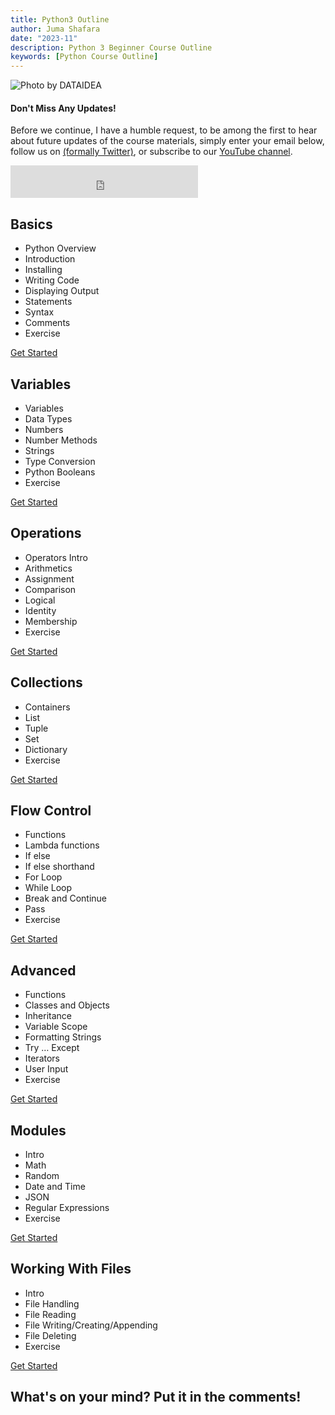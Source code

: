 ```yaml
---
title: Python3 Outline
author: Juma Shafara
date: "2023-11"
description: Python 3 Beginner Course Outline
keywords: [Python Course Outline]
---
```


![Photo by DATAIDEA](../assets/banner4.png)

<!-- Newsletter -->
<div class="newsletter">
<div class="newsletter-heading">
<h4><i class="bi bi-info-circle-fill"></i> Don't Miss Any Updates!</h4>
</div>
<div class="newsletter-body">
<p>
Before we continue, I have a humble request, to be among the first to hear about future updates of the course materials, simply enter your email below, follow us on <a href="https://x.com/dataideaorg"><i class="bi bi-twitter-x"></i>
(formally Twitter)</a>, or subscribe to our <a href="https://www.youtube.com/@dataidea-science"><i class="bi bi-youtube"></i> YouTube channel</a>.
</p>
<iframe class="newsletter-frame" src="https://embeds.beehiiv.com/5fc7c425-9c7e-4e08-a514-ad6c22beee74?slim=true" data-test-id="beehiiv-embed" height="52" frameborder="0" scrolling="no">
</iframe>
</div>
</div>

## Basics [<i class="bi bi-box-arrow-up-right" title="Get Started"></i>](./01_basics.ipynb)
- Python Overview
- Introduction
- Installing
- Writing Code
- Displaying Output
- Statements
- Syntax
- Comments
- Exercise

[Get Started <i class="bi bi-box-arrow-up-right"></i>](./01_basics.ipynb)


## Variables [<i class="bi bi-box-arrow-up-right" title="Get Started"></i>](./02_variables.ipynb)
- Variables
- Data Types
- Numbers
- Number Methods
- Strings
- Type Conversion
- Python Booleans
- Exercise

[Get Started <i class="bi bi-box-arrow-up-right"></i>](./02_variables.ipynb)

## Operations [<i class="bi bi-box-arrow-up-right" title="Get Started"></i>](./04_operators.ipynb)
- Operators Intro
- Arithmetics
- Assignment
- Comparison
- Logical
- Identity
- Membership
- Exercise

[Get Started <i class="bi bi-box-arrow-up-right"></i>](./04_operators.ipynb)

## Collections [<i class="bi bi-box-arrow-up-right" title="Get Started"></i>](./05_containers.ipynb)
- Containers
- List
- Tuple
- Set
- Dictionary
- Exercise

[Get Started <i class="bi bi-box-arrow-up-right"></i>](./05_containers.ipynb)

## Flow Control [<i class="bi bi-box-arrow-up-right" title="Get Started"></i>](./06_flow_control.ipynb)
- Functions
- Lambda functions
- If else
- If else shorthand
- For Loop
- While Loop
- Break and Continue
- Pass
- Exercise

[Get Started <i class="bi bi-box-arrow-up-right"></i>](./06_flow_control.ipynb)

## Advanced [<i class="bi bi-box-arrow-up-right" title="Get Started"></i>](./07_advanced.ipynb)
- Functions
- Classes and Objects
- Inheritance
- Variable Scope
- Formatting Strings
- Try … Except
- Iterators
- User Input
- Exercise

[Get Started <i class="bi bi-box-arrow-up-right"></i>](./07_advanced.ipynb)

## Modules [<i class="bi bi-box-arrow-up-right" title="Get Started"></i>](./08_modules.ipynb)
- Intro
- Math
- Random
- Date and Time
- JSON
- Regular Expressions
- Exercise

[Get Started <i class="bi bi-box-arrow-up-right"></i>](./08_modules.ipynb)

## Working With Files [<i class="bi bi-box-arrow-up-right" title="Get Started"></i>](./09_file_handling.ipynb)
- Intro
- File Handling
- File Reading
- File Writing/Creating/Appending
- File Deleting
- Exercise

[Get Started <i class="bi bi-box-arrow-up-right"></i>](./09_file_handling.ipynb)

<h2>What's on your mind? Put it in the comments!</h2>
<script src="https://utteranc.es/client.js"
        repo="dataideaorg/dataidea-science"
        issue-term="pathname"
        theme="github-light"
        crossorigin="anonymous"
        async>
</script>
